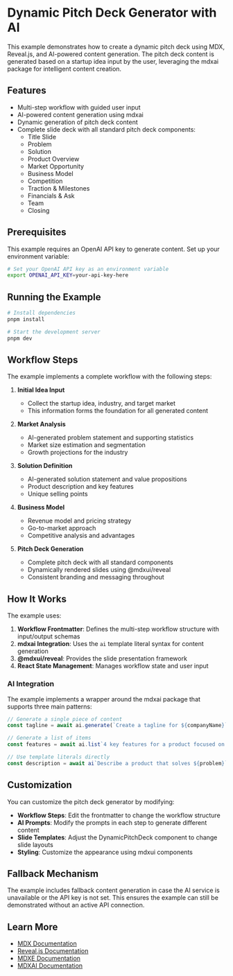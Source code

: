 # Dynamic Pitch Deck Generator with AI

This example demonstrates how to create a dynamic pitch deck using MDX, Reveal.js, and AI-powered content generation. The pitch deck content is generated based on a startup idea input by the user, leveraging the mdxai package for intelligent content creation.

## Features

- Multi-step workflow with guided user input
- AI-powered content generation using mdxai
- Dynamic generation of pitch deck content
- Complete slide deck with all standard pitch deck components:
  - Title Slide
  - Problem
  - Solution
  - Product Overview
  - Market Opportunity
  - Business Model
  - Competition
  - Traction & Milestones
  - Financials & Ask
  - Team
  - Closing

## Prerequisites

This example requires an OpenAI API key to generate content. Set up your environment variable:

```bash
# Set your OpenAI API key as an environment variable
export OPENAI_API_KEY=your-api-key-here
```

## Running the Example

```bash
# Install dependencies
pnpm install

# Start the development server
pnpm dev
```

## Workflow Steps

The example implements a complete workflow with the following steps:

1. **Initial Idea Input**

   - Collect the startup idea, industry, and target market
   - This information forms the foundation for all generated content

2. **Market Analysis**

   - AI-generated problem statement and supporting statistics
   - Market size estimation and segmentation
   - Growth projections for the industry

3. **Solution Definition**

   - AI-generated solution statement and value propositions
   - Product description and key features
   - Unique selling points

4. **Business Model**

   - Revenue model and pricing strategy
   - Go-to-market approach
   - Competitive analysis and advantages

5. **Pitch Deck Generation**
   - Complete pitch deck with all standard components
   - Dynamically rendered slides using @mdxui/reveal
   - Consistent branding and messaging throughout

## How It Works

The example uses:

1. **Workflow Frontmatter**: Defines the multi-step workflow structure with input/output schemas
2. **mdxai Integration**: Uses the `ai` template literal syntax for content generation
3. **@mdxui/reveal**: Provides the slide presentation framework
4. **React State Management**: Manages workflow state and user input

### AI Integration

The example implements a wrapper around the mdxai package that supports three main patterns:

```jsx
// Generate a single piece of content
const tagline = await ai.generate(`Create a tagline for ${companyName}`)

// Generate a list of items
const features = await ai.list`4 key features for a product focused on ${idea}`

// Use template literals directly
const description = await ai`Describe a product that solves ${problem}`
```

## Customization

You can customize the pitch deck generator by modifying:

- **Workflow Steps**: Edit the frontmatter to change the workflow structure
- **AI Prompts**: Modify the prompts in each step to generate different content
- **Slide Templates**: Adjust the DynamicPitchDeck component to change slide layouts
- **Styling**: Customize the appearance using mdxui components

## Fallback Mechanism

The example includes fallback content generation in case the AI service is unavailable or the API key is not set. This ensures the example can still be demonstrated without an active API connection.

## Learn More

- [MDX Documentation](https://mdxjs.com/)
- [Reveal.js Documentation](https://revealjs.com/)
- [MDXE Documentation](https://github.com/mdxld/mdx/tree/main/packages/mdxe)
- [MDXAI Documentation](https://github.com/mdxld/mdx/tree/main/packages/mdxai)
